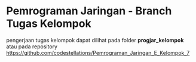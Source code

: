 # Pemrograman Jaringan - Branch Tugas Kelompok

pengerjaan tugas kelompok dapat dilihat pada folder **progjar_kelompok** atau pada repository https://github.com/codestellations/Pemrograman_Jaringan_E_Kelompok_7 
